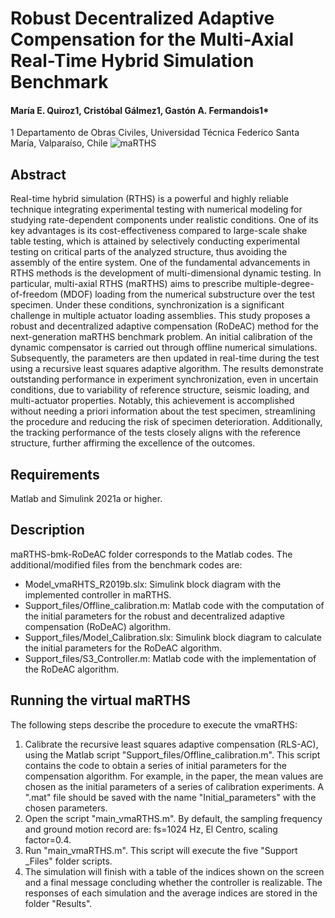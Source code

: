 # Robust Decentralized Adaptive Compensation for the Multi-Axial Real-Time Hybrid Simulation Benchmark
#### María E. Quiroz1, Cristóbal Gálmez1, Gastón A. Fermandois1*
1 Departamento de Obras Civiles, Universidad Técnica Federico Santa María, Valparaíso, Chile
![maRTHS](https://github.com/FermandoisLab/maRTHS-bmk-RoDeAC/assets/81593865/0e37fffe-7754-4a0b-9fff-5356b3300669)
## Abstract
Real-time hybrid simulation (RTHS) is a powerful and highly reliable technique integrating experimental testing with numerical modeling for studying rate-dependent components under realistic conditions. One of its key advantages is its cost-effectiveness compared to large-scale shake table testing, which is attained by selectively conducting experimental testing on critical parts of the analyzed structure, thus avoiding the assembly of the entire system. One of the fundamental advancements in RTHS methods is the development of multi-dimensional dynamic testing. In particular, multi-axial RTHS (maRTHS) aims to prescribe multiple-degree-of-freedom (MDOF) loading from the numerical substructure over the test specimen. Under these conditions, synchronization is a significant challenge in multiple actuator loading assemblies. This study proposes a robust and decentralized adaptive compensation (RoDeAC) method for the next-generation maRTHS benchmark problem. An initial calibration of the dynamic compensator is carried out through offline numerical simulations. Subsequently, the parameters are then updated in real-time during the test using a recursive least squares adaptive algorithm. The results demonstrate outstanding performance in experiment synchronization, even in uncertain conditions, due to variability of reference structure, seismic loading, and multi-actuator properties. Notably, this achievement is accomplished without needing a priori information about the test specimen, streamlining the procedure and reducing the risk of specimen deterioration. Additionally, the tracking performance of the tests closely aligns with the reference structure, further affirming the excellence of the outcomes.

## Requirements
Matlab and Simulink 2021a or higher.

## Description
maRTHS-bmk-RoDeAC folder corresponds to the Matlab codes. The additional/modified files from the benchmark codes are:
- Model_vmaRHTS_R2019b.slx: Simulink block diagram with the implemented controller in maRTHS.
- Support_files/Offline_calibration.m: Matlab code with the computation of the initial parameters for the robust and decentralized adaptive compensation (RoDeAC) algorithm.
- Support_files/Model_Calibration.slx: Simulink block diagram to calculate the initial parameters for the RoDeAC algorithm.
- Support_files/S3_Controller.m: Matlab code with the implementation of the RoDeAC algorithm.

## Running the virtual maRTHS
The following steps describe the procedure to execute the vmaRTHS:
1. Calibrate the recursive least squares adaptive compensation (RLS-AC), using the Matlab script "Support_files/Offline_calibration.m". This script contains the code to obtain a series of initial parameters for the compensation algorithm. For example, in the paper, the mean values are chosen as the initial parameters of a series of calibration experiments. A ".mat" file should be saved with the name "Initial_parameters" with the chosen parameters.
2. Open the script "main_vmaRTHS.m". By default, the sampling frequency and ground motion record are: fs=1024 Hz, El Centro, scaling factor=0.4.
3. Run "main_vmaRTHS.m". This script will execute the five "Support _Files" folder scripts.
4. The simulation will finish with a table of the indices shown on the screen and a final message concluding whether the controller is realizable. The responses of each simulation and the average indices are stored in the folder "Results".

